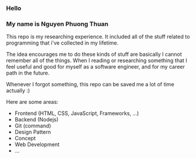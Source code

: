 
### **Hello**

### **My name is Nguyen Phuong Thuan**

This repo is my researching experience. It included all of the stuff related to programming that i've collected in my lifetime.

The idea encourages me to do these kinds of stuff are basically I cannot remember all of the things. When I reading or researching something that I feel useful and good for myself as a software engineer, and for my career path in the future.

Whenever I forgot something, this repo can be saved me a lot of time actually :)

Here are some areas:

+ Frontend (HTML, CSS, JavaScript, Frameworks, ...)
+ Backend (Nodejs)
+ Git (command)
+ Design Pattern
+ Concept
+ Web Development
+ ...